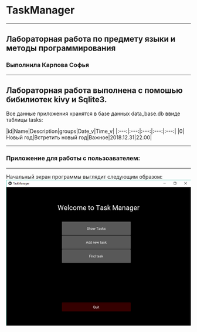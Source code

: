 # TaskManager
---
## Лабораторная работа по предмету языки и методы программирования
### Выполнила Карпова Софья
---
Лабораторная работа выполнена с помошью бибилиотек kivy и Sqlite3.
---
Все данные приложения хранятся в базе данных data_base.db ввиде таблицы tasks:

|id|Name|Description|groups|Date_v|Time_v|
|:---:|:---:|:---:|:---:|:---:|
|0|Новый год|Встретить новый год|Важное|2018.12.31|22.00|

---
### Приложение для работы с пользоавателем:
---
Начальный экран программы выглядит следующим образом:
![main](https://github.com/KarpovaSofya/TaskManager/blob/master/img/1.png)
